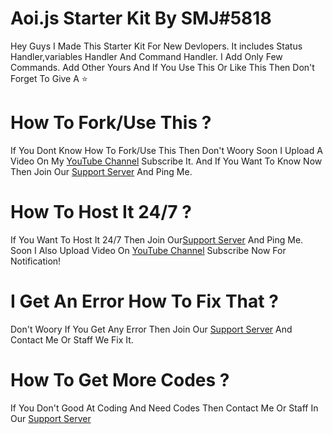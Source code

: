 # Aoi.js Starter Kit By SMJ#5818
Hey Guys I Made This Starter Kit For New Devlopers. It includes Status Handler,variables Handler And Command Handler. I Add Only Few Commands. Add Other Yours And If You Use This Or Like This Then Don't Forget To Give A ⭐
# How To Fork/Use This ?
If You Dont Know How To Fork/Use This Then Don't Woory Soon I Upload A Video On My [YouTube Channel](https://youtube.com/channel/UCTEwiHm5kzJWzNlQIOYlbQA) Subscribe It. And If You Want To Know Now Then Join Our [Support Server](https://discord.gg/em44gJXRbJ) And Ping Me.
# How To Host It 24/7 ?
If You Want To Host It 24/7 Then Join Our[Support Server](https://discord.gg/em44gJXRbJ) And Ping Me. Soon I Also Upload Video On [YouTube Channel](https://youtube.com/channel/UCTEwiHm5kzJWzNlQIOYlbQA) Subscribe Now For Notification!
# I Get An Error How To Fix That ?
Don't Woory If You Get Any Error Then Join Our [Support Server](https://discord.gg/em44gJXRbJ) And Contact Me Or Staff We Fix It.
# How To Get More Codes ?
If You Don't Good At Coding And Need Codes Then Contact Me Or Staff In Our [Support Server](https://discord.gg/em44gJXRbJ)
